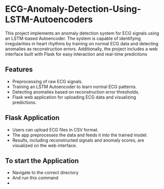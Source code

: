 # ECG-Anomaly-Detection-Using-LSTM-Autoencoders
This project implements an anomaly detection system for ECG signals using an LSTM-based Autoencoder. The system is capable of identifying irregularities in heart rhythms by training on normal ECG data and detecting anomalies as reconstruction errors. Additionally, the project includes a web interface built with Flask for easy interaction and real-time predictions
## Features
- Preprocessing of raw ECG signals.
- Training an LSTM Autoencoder to learn normal ECG patterns.
- Detecting anomalies based on reconstruction error thresholds.
- Flask web application for uploading ECG data and visualizing predictions.
## Flask Application
- Users can upload ECG files in CSV format.
- The app preprocesses the data and feeds it into the trained model.
- Results, including reconstructed signals and anomaly scores, are visualized on the web interface.
## To start the Application
- Navigate to the correct directory
- And run this command
- 
